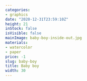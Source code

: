 ```yaml
---
categories:
- graphics
date: "2020-12-31T23:59:10Z"
height: 21
inStock: false
isVisible: false
mainImage: baby-boy-inside-out.jpg
materials:
- watercolor
- paper
price: -1
slug: baby-boy
title: Baby boy
width: 30
---
```


